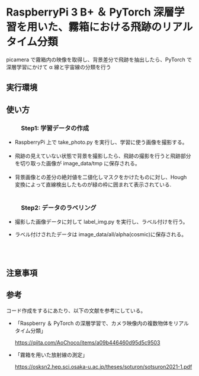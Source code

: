 # RaspberryPi 3 B+ ＆ PyTorch 深層学習を用いた、霧箱における飛跡のリアルタイム分類

picamera で霧箱内の映像を取得し、背景差分で飛跡を抽出したら、PyTorch で深層学習にかけて α 線と宇宙線の分類を行う

<dl>

## <dt>実行環境</dt>

## <dt>使い方</dt>

### <dd>Step1: 学習データの作成

- RaspberryPi 上で take_photo.py を実行し、学習に使う画像を撮影する。<br><br>
- 飛跡の見えていない状態で背景を撮影したら、飛跡の撮影を行うと飛跡部分を切り取った画像が image_data/tmp に保存される。<br><br>
- 背景画像との差分の絶対値を二値化しマスクをかけたものに対し、Hough 変換によって直線検出したものが緑の枠に囲まれて表示されている.<br><br>

</dd>

### <dd>Step2: データのラベリング

- 撮影した画像データに対して label_img.py を実行し、ラベル付けを行う。

- ラベル付けされたデータは image_data/all/alpha(cosmic)に保存される。

<br><br>

</dd>

## <dt>注意事項</dt>

## <dt>参考</dt>

コード作成をするにあたり、以下の文献を参考にしている。

- 「Raspberry ＆ PyTorch の深層学習で、カメラ映像内の複数物体をリアルタイム分類」
  
  https://qiita.com/AoChoco/items/a09b446460d95d5c9503

- 「霧箱を用いた放射線の測定」

  https://osksn2.hep.sci.osaka-u.ac.jp/theses/soturon/sotsuron2021-1.pdf

</dl>

